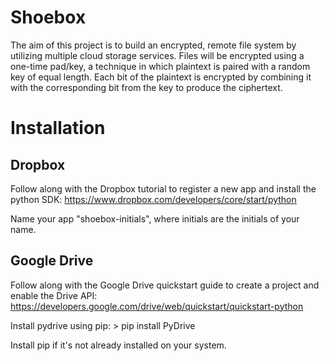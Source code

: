 Shoebox
=======

The aim of this project is to build an encrypted, remote file system by 
utilizing multiple cloud storage services. Files will be encrypted using 
a one-time pad/key, a technique in which plaintext is paired with a random 
key of equal length. Each bit of the plaintext is encrypted by combining 
it with the corresponding bit from the key to produce the ciphertext. 

Installation
============

Dropbox
-------

Follow along with the Dropbox tutorial to register a new app and install the 
python SDK: 
https://www.dropbox.com/developers/core/start/python

Name your app "shoebox-initials", where initials are the initials of your name. 

Google Drive
------------

Follow along with the Google Drive quickstart guide to create a project and 
enable the Drive API: 
https://developers.google.com/drive/web/quickstart/quickstart-python

Install pydrive using pip: 
	> pip install PyDrive

Install pip if it's not already installed on your system. 


